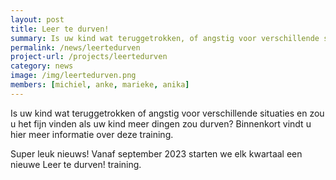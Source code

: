 ```yaml
---
layout: post
title: Leer te durven!
summary: Is uw kind wat teruggetrokken, of angstig voor verschillende situaties en zou u het fijn vinden als uw kind meer dingen zou durven? Dan is het Leer te durven programma misschien iets voor uw kind! <a href="/projects/kiba"> Lees verder </a>
permalink: /news/leertedurven
project-url: /projects/leertedurven
category: news
image: /img/leertedurven.png
members: [michiel, anke, marieke, anika]
---
```


Is uw kind wat teruggetrokken of angstig voor verschillende situaties en zou u het fijn vinden als uw kind meer dingen zou durven? Binnenkort vindt u hier meer informatie over deze training. 


Super leuk nieuws! Vanaf september 2023 starten we elk kwartaal een nieuwe Leer te durven! training. 
